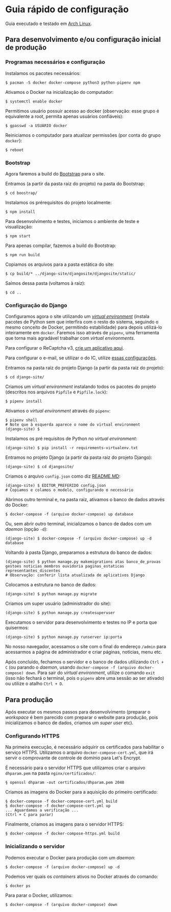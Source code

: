 # Guia rápido de configuração

Guia executado e testado em
[Arch Linux](https://wiki.archlinux.org/index.php/Arch_Linux).

## Para desenvolvimento e/ou configuração inicial de produção

### Programas necessários e configuração

Instalamos os pacotes necessários:
```
$ pacman -S docker docker-compose python3 python-pipenv npm
```

Ativamos o Docker na inicialização do computador:
```
$ systemctl enable docker
```

Permitimos usuário possuir acesso ao docker (observação: esse grupo é
equivalente a root, permita apenas usuários confiáveis):
```
$ gpasswd -a USUÁRIO docker
```

Reiniciamos o computador para atualizar permissões (por conta do grupo
`docker`):
```
$ reboot
```

### Bootstrap

Agora faremos a build do [Bootstrap](https://getbootstrap.com/) para o site.

Entramos (a partir da pasta raiz do projeto) na pasta do Bootstrap:
```
$ cd boostrap/
```

Instalamos os prérequisitos do projeto localmente:
```
$ npm install
```

Para desenvolvimento e testes, iniciamos o ambiente de teste e visualização:
```
$ npm start
```

Para apenas compilar, fazemos a build do Bootstrap:
```
$ npm run build
```

Copiamos os arquivos para a pasta estática do site:
```
$ cp build/* ../django-site/djangosite/djangosite/static/
```

Saímos dessa pasta (voltamos à raiz):
```
$ cd ..
```

### Configuração do Django

Configuramos agora o site utilizando um [_virtual
environment_](https://docs.python.org/3/tutorial/venv.html) (instala pacotes de
Python sem que interfira com o resto do sistema, seguindo o mesmo conceito de
Docker, permitindo estabilidade) para depois utilizá-lo inteiramente em
`docker`. Faremos isso através de `pipenv`, uma ferramenta que torna mais
agradável trabalhar com _virtual environments_.

Para configurar o ReCaptcha v3, [crie um aplicativo
aqui](https://www.google.com/recaptcha/admin).

Para configurar o e-mail, se utilizar o do IC, utilize [essas
configurações](https://suporte.ic.unicamp.br/alunos/email).

Entramos na pasta raiz do projeto Django (a partir da pasta raiz do projeto):
```
$ cd django-site/
```

Criamos um _virtual environment_ instalando todos os pacotes do projeto
(descritos nos arquivos `Pipfile` e `Pipfile.lock`):
```
$ pipenv install
```

Ativamos o _virtual environment_ através do `pipenv`:
```
$ pipenv shell
# Note que à esquerda aparece o nome do virtual environment
(django-site) $
```

Instalamos os pré requisitos de Python no _virtual environment_:
```
(django-site) $ pip install -r requirements-virtualenv.txt
```

Entramos no projeto Django (a partir da pasta raiz do projeto Django):
```
(django-site) $ cd djangosite/
```

Criamos o arquivo `config.json` como diz
[README.MD](README.MD#arquivo-de-configuração):
```
(django-site) $ EDITOR_PREFERIDO config.json
# Copiamos e colamos o modelo, configurando o necessário
```

Abrimos outro terminal e, na pasta raiz, ativamos o banco de dados através do
Docker:
```
$ docker-compose -f (arquivo docker-compose) up database
```
Ou, sem abrir outro terminal, inicializamos o banco de dados com um _daemon_
(opção `-d`):
```
(django-site) $ docker-compose -f (arquivo docker-compose) up -d database
```

Voltando à pasta Django, preparamos a estrutura do banco de dados:
```
(django-site) $ python manage.py makemigrations atas banco_de_provas gestoes noticias membros ouvidoria paginas_estaticas representantes_discentes
# Observação: conferir lista atualizada de aplicativos Django
```

Colocamos a estrutura no banco de dados:
```
(django-site) $ python manage.py migrate
```

Criamos um super usuário (administrador do site):
```
(django-site) $ python manage.py createsuperuser
```

Executamos o servidor para desenvolvimento e testes no IP e porta que quisermos:
```
(django-site) $ python manage.py runserver ip:porta
```

No nosso navegador, acessamos o site com o final do endereço `/admin` para
acessarmos a página de administrador e criar páginas, notícias, menu etc.

Após concluído, fechamos o servidor e o banco de dados utilizando `Ctrl + C` (ou
parando o _daemon_, usando  `docker-compose -f (arquivo docker-compose) down`.
Para sair do _virtual environment_, utilize o comando `exit` (isso não fechará o
terminal, pois o `pipenv` abre uma sessão ao ser ativado) ou utilize o atalho
`Ctrl + D`.


## Para produção

Após executar os mesmos passos para desenvolvimento (preparar o _workspace_ é
bem parecido com preparar o website para produção, pois inicializamos o banco de
dados, criamos um _super user_ etc).

### Configurando HTTPS

Na primeira execução, é necessário adquirir os certificados para habilitar o
serviço HTTPS. Utilizamos o arquivo `docker-compose-cert.yml`, que irá servir o
comprovante de controle de domínio para Let's Encrypt.

É necessário para o servidor HTTPS que utilizamos criar o arquivo `dhparam.pem`
na pasta `nginx/certificados/`:
```
§ openssl dhparam -out certificados/dhparam.pem 2048
```

Criamos as imagens do Docker para a aquisição do primeiro certificado:
```
§ docker-compose -f docker-compose-cert.yml build
§ docker-compose -f docker-compose-cert.yml up
... Aguardamos a verificação ...
(Ctrl + C para parar)
```

Finalmente, criamos as imagens para o servidor HTTPS:
```
§ docker-compose -f docker-compose-https.yml build
```

### Inicializando o servidor

Podemos executar o Docker para produção com um _daemon_:
```
$ docker-compose -f (arquivo docker-compose) up -d
```

Podemos ver quais os _containers_ ativos no Docker através do comando:
```
$ docker ps
```

Para parar o Docker, utilizamos:
```
$ docker-compose -f (arquivo docker-compose) down
```
